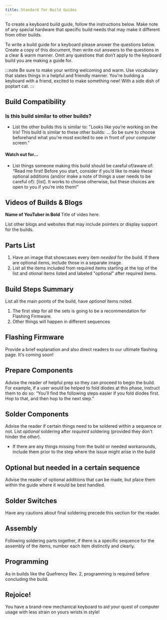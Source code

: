 ```yaml
---
title: Standard for Build Guides
---
```


To create a keyboard build guide, follow the instructions below. Make note of any special hardware that specific build needs that may make it different from other builds.

To write a build guide for a keyboard please answer the questions below. Create a copy of this document, then write out answers to the questions in a clear & warm manner. Omit any questions that don’t apply to the keyboard build you are making a guide for.

:::note 
Be sure to make your writing welcoming and warm. Use vocabulary that states things in a helpful and friendly manner. You're building a keyboard with a friend, excited to make something new! With a side dish of poptart cat. 
:::

## Build Compatibility

### Is this build similar to other builds?

* List the other builds this is similar to: "Looks like you're working on the Iris! This build is similar to these other builds: ... So be sure to choose beforehand what you're most excited to see in front of your computer screen."

####  Watch out for...

* List things someone making this build should be careful of/aware of: “Read me first! Before you start, consider if you’d like to make these optional additions (and/or make a note of things a user needs to be careful of): [list]. It works to choose otherwise, but these choices are open to you if you’re into them!”

## Videos of Builds & Blogs

**Name of YouTuber in Bold** Title of video here.

List other blogs and websites that may include pointers or display support for the builds.

## Parts List

1. Have an image that showcases every item *needed* for the build. If there are optional items, include those in a separate image.
2. List all the items included from required items starting at the top of the list and otional items listed and labeled "optional" after required items.

## Build Steps Summary

List all the main points of the build, have *optional* items noted.

1. The first step for all the sets is going to be a recommendation for Flashing Firmware.
2. Other things will happen in different sequences

## Flashing Firmware

Provide a brief explanation and also direct readers to our ultimate flashing page. It's coming soon!

## Prepare Components

Advise the reader of helpful prep so they can proceed to begin the build. For example, if a user would be helped to fold diodes at this phase, instruct them to do so: “You’ll find the following steps easier if you fold diodes first. Hop to that, and then hop to the next step.”

## Solder Components

Advise the reader if certain things need to be soldered within a sequence or not. 
List *optional* soldering after *required* soldering (provided they don't hinder the other).
+ If there are any things missing from the build or needed workarounds, include them prior to the step where the issue might arise in the build

## Optional but needed in a certain sequence

Advise the reader of optional additions that can be made, but place them within the guide where it would be best handled.

## Solder Switches

Have any cautions about final soldering precede this section for the reader.

## Assembly

Following soldering parts together, if there is a specific sequence for the assembly of the items, number each item distinctly and clearly.

## Programming

As in builds like the Quefrency Rev. 2, programming is required before concluding the build. 

## Rejoice!

You have a brand-new mechanical keyboard to aid your quest of computer usage with less strain on yours wrists in style!
